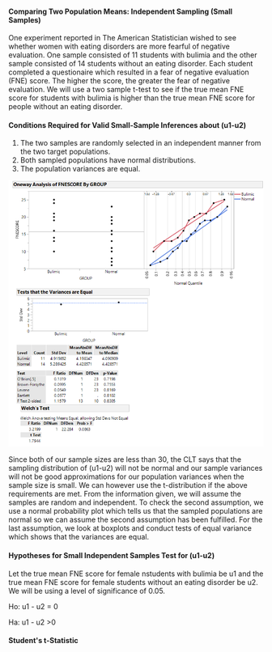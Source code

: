 #### Comparing Two Population Means: Independent Sampling (Small Samples)
One experiment reported in The American Statistician wished to see whether women with eating disorders are more fearful of negative evaluation. One sample consisted of 11 students with bulimia and the other sample consisted of 14 students without an eating disorder. Each student completed a questionaire which resulted in a fear of negative evaluation (FNE) score. The higher the score, the greater the fear of negative evaluation. We will use a two sample t-test to see if the true mean FNE score for students with bulimia is higher than the true mean FNE score for people without an eating disorder.

#### Conditions Required for Valid Small-Sample Inferences about (u1-u2)

1. The two samples are randomly selected in an independent manner from the two target populations.
2. Both sampled populations have normal distributions.
3. The population variances are equal.

![histogram](Assumptions.png)


Since both of our sample sizes are less than 30, the CLT says that the sampling distribution of (u1-u2) will not be normal and our sample variances will not be good approximations for our population variances when the sample size is small. We can however use the t-distribution if the above requirements are met. From the information given, we will assume the samples are random and independent. To check the second assumption, we use a normal probability plot which tells us that the sampled populations are normal so we can assume the second assumption has been fulfilled. For the last assumption, we look at boxplots and conduct tests of equal variance which shows that the variances are equal. 

#### Hypotheses for Small Independent Samples Test for (u1-u2)
Let the true mean FNE score for female nstudents with bulimia be u1 and the true mean FNE score for female students without an eating disorder be u2. We will be using a level of significance of 0.05.

Ho: u1 - u2 = 0

Ha: u1 - u2 >0



#### Student's t-Statistic





